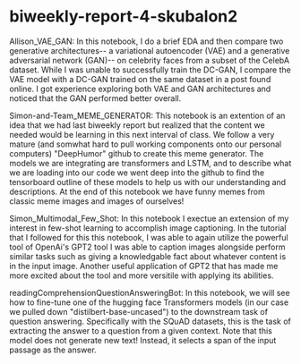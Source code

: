 # biweekly-report-4-skubalon2

Allison_VAE_GAN: In this notebook, I do a brief EDA and then compare two generative architectures-- a variational autoencoder (VAE) and a generative adversarial network (GAN)-- on celebrity faces from a subset of the CelebA dataset. While I was unable to successfully train the DC-GAN, I compare the VAE model with a DC-GAN trained on the same dataset in a post found online. I got experience exploring both VAE and GAN architectures and noticed that the GAN performed better overall.


Simon-and-Team_MEME_GENERATOR: This notebook is an extention of an idea that we had last biweekly report but realized that the content we needed would be learning in this next interval of class. We follow a very mature (and somwhat hard to pull working components onto our personal computers) "DeepHumor" github to create this meme generator. The models we are integrating are transformers and LSTM, and to describe what we are loading into our code we went deep into the github to find the tensorboard outline of these models to help us with our understanding and descriptions. At the end of this notebook we have funny memes from classic meme images and images of ourselves!

Simon_Multimodal_Few_Shot: In this notebook I exectue an extension of my interest in few-shot learning to accomplish image captioning. In the tutorial that I followed for this this notebook, I was able to again utilize the powerful tool of OpenAi's GPT2 tool I was able to caption images alongside perform similar tasks such as giving a knowledgable fact about whatever content is in the input image. Another useful application of GPT2 that has made me more excited about the tool and more versitile with applying its abilities.

readingComprehensionQuestionAnsweringBot: 
In this notebook, we will see how to fine-tune one of the hugging face Transformers models (in our case we pulled down "distilbert-base-uncased") to the downstream task of question answering. Specifically with the SQuAD datasets, this is the task of extracting the answer to a question from a given context. Note that this model does not generate new text! Instead, it selects a span of the input passage as the answer.
